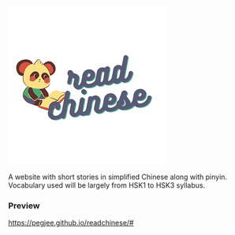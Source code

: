 <picture>
  <img alt="heading read chinese" src="https://github.com/pegjee/readchinese/blob/main/public/assets/images/readchinese readchinese_edited.png"/>
</picture>
  
A website with short stories in simplified Chinese along with pinyin. Vocabulary used will be largely from HSK1 to HSK3 syllabus.

### Preview
https://pegjee.github.io/readchinese/#

